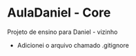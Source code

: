 # AulaDaniel - Core
Projeto de ensino para Daniel - vizinho

- Adicionei o arquivo chamado .gitignore
